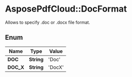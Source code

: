 # AsposePdfCloud::DocFormat
Allows to specify .doc or .docx file format.

## Enum
Name | Type | Value
------------ | ------------- | -------------
**DOC** | **String** | 'Doc'
**DOC_X** | **String** | 'DocX'




